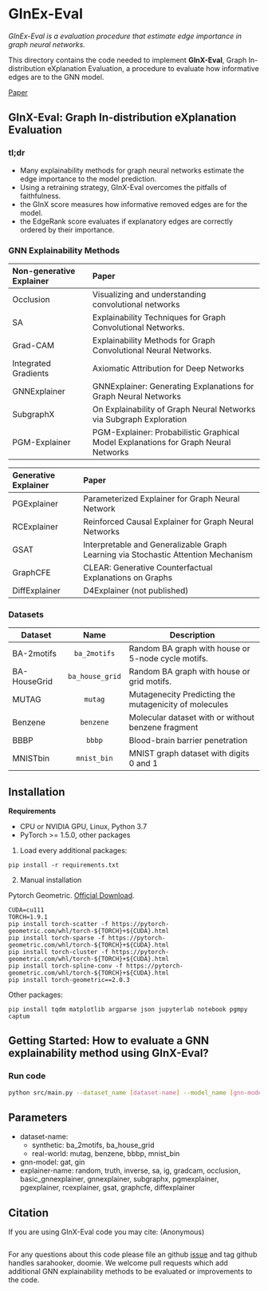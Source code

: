 # GInEx-Eval

*GInEx-Eval is a evaluation procedure that estimate edge importance in graph neural networks.*

This directory contains the code needed to implement **GInX-Eval**, Graph In-distribution eXplanation Evaluation, a procedure to evaluate how informative edges are to the GNN model.

[Paper]()

## GInX-Eval: Graph In-distribution eXplanation Evaluation

### tl;dr

- Many explainability methods for graph neural networks estimate the edge importance to the model prediction.
- Using a retraining strategy, GInX-Eval overcomes the pitfalls of faithfulness.
- the GInX score measures how informative removed edges are for the model.
- the EdgeRank score evaluates if explanatory edges are correctly ordered by their importance.

### GNN Explainability Methods


| Non-generative Explainer | Paper                                                                               |
| :----------------------- | :---------------------------------------------------------------------------------- |
| Occlusion                | Visualizing and understanding convolutional networks                                |
| SA                       | Explainability Techniques for Graph Convolutional Networks.                         |
| Grad-CAM                 | Explainability Methods for Graph Convolutional Neural Networks.                     |
| Integrated Gradients     | Axiomatic Attribution for Deep Networks                                             |
| GNNExplainer             | GNNExplainer: Generating Explanations for Graph Neural Networks                     |
| SubgraphX                | On Explainability of Graph Neural Networks via Subgraph Exploration                 |
| PGM-Explainer            | PGM-Explainer: Probabilistic Graphical Model Explanations for Graph Neural Networks |

| Generative Explainer | Paper                                                                             |
| :------------------- | :-------------------------------------------------------------------------------- |
| PGExplainer          | Parameterized Explainer for Graph Neural Network                                  |
| RCExplainer          | Reinforced Causal Explainer for Graph Neural Networks                             |
| GSAT                 | Interpretable and Generalizable Graph Learning via Stochastic Attention Mechanism |
| GraphCFE             | CLEAR: Generative Counterfactual Explanations on Graphs                           |
| DiffExplainer        | D4Explainer (not published)                                                       |

### Datasets

| Dataset        |       Name       | Description                                           |
| -------------- | :--------------: | ----------------------------------------------------- |
| BA-2motifs     |   `ba_2motifs`   | Random BA graph with house or 5-node cycle motifs.    |
| BA-HouseGrid   | `ba_house_grid`  | Random BA graph with house or grid motifs.            |
| MUTAG          |     `mutag`      | Mutagenecity Predicting the mutagenicity of molecules |
| Benzene        |     `benzene`    | Molecular dataset with or without benzene fragment    |
| BBBP           |      `bbbp`      | Blood-brain barrier penetration                       |
| MNISTbin       |     `mnist_bin`  | MNIST graph dataset with digits 0 and 1               |


## Installation

**Requirements**

- CPU or NVIDIA GPU, Linux, Python 3.7
- PyTorch >= 1.5.0, other packages

1. Load every additional packages:

```
pip install -r requirements.txt
```

2. Manual installation

Pytorch Geometric. [Official Download](https://pytorch-geometric.readthedocs.io/en/latest/notes/installation.html).

```
CUDA=cu111
TORCH=1.9.1
pip install torch-scatter -f https://pytorch-geometric.com/whl/torch-${TORCH}+${CUDA}.html
pip install torch-sparse -f https://pytorch-geometric.com/whl/torch-${TORCH}+${CUDA}.html
pip install torch-cluster -f https://pytorch-geometric.com/whl/torch-${TORCH}+${CUDA}.html
pip install torch-spline-conv -f https://pytorch-geometric.com/whl/torch-${TORCH}+${CUDA}.html
pip install torch-geometric==2.0.3
```

Other packages:

```
pip install tqdm matplotlib argparse json jupyterlab notebook pgmpy captum
```

## Getting Started: How to evaluate a GNN explainability method using GInX-Eval?

### Run code

```bash
python src/main.py --dataset_name [dataset-name] --model_name [gnn-model] --explainer_name [explainer-name]
```

## Parameters

- dataset-name:
  - synthetic: ba_2motifs, ba_house_grid
  - real-world: mutag, benzene, bbbp, mnist_bin
- gnn-model: gat, gin
- explainer-name: random, truth, inverse, sa, ig, gradcam, occlusion, basic_gnnexplainer, gnnexplainer, subgraphx, pgmexplainer, pgexplainer, rcexplainer, gsat, graphcfe, diffexplainer


## Citation
If you are using GInX-Eval code you may cite: (Anonymous)
```
```
For any questions about this code please file an github [issue](https://github.com/) and tag github handles sarahooker, doomie. We welcome pull requests which add additional GNN explainability methods to be evaluated or improvements to the code.
